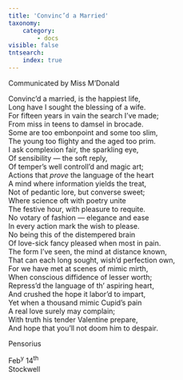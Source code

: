 ```yaml
---
title: 'Convinc’d a Married'
taxonomy:
    category:
        - docs
visible: false
tntsearch:
    index: true
---
```


<div class="author">Communicated by Miss M’Donald</div>

Convinc’d a married, is the happiest life,  
Long have I sought the blessing of a wife.  
For fifteen years in vain the search I’ve made;  
From miss in teens to damsel in brocade.  
Some are too embonpoint and some too slim,  
The young too flighty and the aged too prim.  
I ask complexion fair, the sparkling eye,  
Of sensibility — the soft reply,  
Of temper’s well controll’d and magic art;  
Actions that *prove* the language of the heart  
A mind where information yields the treat,  
Not of pedantic lore, but converse sweet;  
Where science oft with poetry unite  
The festive hour, with pleasure to requite.  
No votary of fashion — elegance and ease  
In every action mark the wish to please.  
No being this of the distempered brain  
Of love-sick fancy pleased when most in pain.  
The form I’ve seen, the mind at distance known,  
That can each long sought, wish’d perfection own,  
For we have met at scenes of mimic mirth,  
When conscious diffidence of lesser worth;  
Repress’d the language of th’ aspiring heart,  
And crushed the hope it labor’d to impart,  
Yet when a thousand mimic Cupid’s pain  
A real love surely may complain;  
With truth his tender Valentine prepare,  
And hope that you’ll not doom him to despair.  
  
Pensorius  
  
Feb<sup>y</sup> 14<sup>th</sup>  
Stockwell